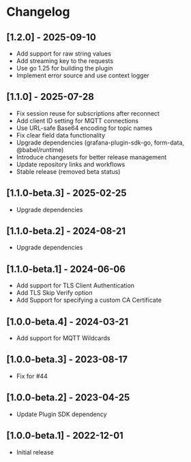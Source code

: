 # Changelog

## [1.2.0] - 2025-09-10

- Add support for raw string values
- Add streaming key to the requests
- Use go 1.25 for building the plugin
- Implement error source and use context logger

## [1.1.0] - 2025-07-28

- Fix session reuse for subscriptions after reconnect
- Add client ID setting for MQTT connections
- Use URL-safe Base64 encoding for topic names
- Fix clear field data functionality
- Upgrade dependencies (grafana-plugin-sdk-go, form-data, @babel/runtime)
- Introduce changesets for better release management
- Update repository links and workflows
- Stable release (removed beta status)

## [1.1.0-beta.3] - 2025-02-25

- Upgrade dependencies

## [1.1.0-beta.2] - 2024-08-21

- Upgrade dependencies

## [1.1.0-beta.1] - 2024-06-06

- Add support for TLS Client Authentication
- Add TLS Skip Verify option
- Add Support for specifying a custom CA Certificate

## [1.0.0-beta.4] - 2024-03-21

- Add support for MQTT Wildcards

## [1.0.0-beta.3] - 2023-08-17

- Fix for #44

## [1.0.0-beta.2] - 2023-04-25

- Update Plugin SDK dependency

## [1.0.0-beta.1] - 2022-12-01

- Initial release
